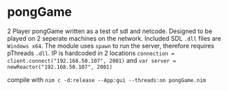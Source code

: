# pongGame

2 Player pongGame written as a test of sdl and netcode.  Designed to be played on 2 seperate machines on the network.  Included SDL `.dll` files are `Windows x64`.
The module uses `spawn` to run the server, therefore requires pThreads `.dll`.
IP is hardcoded in 2 locations
`connection = client.connect("192.168.50.107", 2001)` and `var server = newReactor("192.168.50.107", 2001)`

compile with `nim c -d:release --App:gui --threads:on pongGame.nim`
